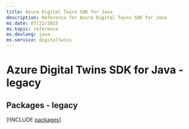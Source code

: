 ```yaml
---
title: Azure Digital Twins SDK for Java
description: Reference for Azure Digital Twins SDK for Java
ms.date: 07/22/2025
ms.topic: reference
ms.devlang: java
ms.service: digitaltwins
---
```

# Azure Digital Twins SDK for Java - legacy
## Packages - legacy
[!INCLUDE [packages](digital-twins-index.md)]